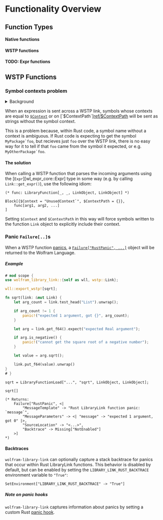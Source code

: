 # Functionality Overview

## Function Types

#### Native functions

#### WSTP functions

#### TODO: Expr functions

## WSTP Functions

### Symbol contexts problem

<details>
 <summary>
  Background
 </summary>

 In the Wolfram Language, a symbol is made up of two parts: a context, and a symbol name.
 For example, in the the symbol `` System`Plot ``, `` System` `` is the context, and `Plot`
 is the symbol name. The context denotes a collection of related symbols. For example, all
 symbols that are part of the core Wolfram Language are in the ``"System`"`` context; when
 you start a new Wolfram Language session, the default context that new symbols get created
 in is called ``"Global`"``; and so on. However, you won't often see symbol contexts
 written out explicitly in a Wolfram Language program. Instead, when a symbol name is
 entered, the system looks up that symbol name in the contexts listed in the
 [`$ContextPath`][ref/$ContextPath]: if a symbol with that name exists in one of the
 listed contexts, then the symbol name the user entered resolves to that context.

 So, for example, if the user enters the symbol name `Plot`, and ``"System`"`` is on
 `$ContextPath`, the system deduces the user was referring to the symbol ``System`Plot``.
 In this way, `$ContextPath` allows the user to user shorter symbol names to refer to
 symbols, and avoid having to write out the full context + symbol name as input.

 This shortening also works when printing symbols. For example, doing `ToString[Plot]`
 doesn't return ``"System`Plot"``, but rather just `"Plot"`. And herein lies the problem
 for WSTP functions.
</details>

When an expression is sent across a WSTP link, symbols whose contexts are equal to
[`$Context`][ref/$Context] or on [`$ContextPath`][ref/$ContextPath] will be sent as
strings without the symbol context.

This is a problem because, within Rust code, a symbol name without a context is ambiguous.
If Rust code is expecting to get the symbol ``MyPackage`foo``, but recieves just `foo`
over the WSTP link, there is no easy way for it to tell if that `foo` came from the symbol
it expected, or e.g. ``MyOtherPackage`foo``.

#### The solution

When calling a WSTP function that parses the incoming arguments using the
[`Expr`][wl_expr_core::Expr] type in some way (e.g. by calling `Link::get_expr()`), use
the following idiom:

```wolfram
(* func: LibraryFunction[_, _, LinkObject, LinkObject] *)

Block[{$Context = "UnusedContext`", $ContextPath = {}},
    func[arg1, arg2, ...]
]
```

Setting `$Context` and `$ContextPath` in this way will force symbols written to the
function `Link` object to explicitly include their context.

### Panic `Failure[..]`s

When a WSTP function [panics][panics], a [`Failure["RustPanic", ...]`][ref/Failure] object
will be returned to the Wolfram Language.

[panics]: https://doc.rust-lang.org/std/macro.panic.html
[ref/Failure]: https://reference.wolfram.com/language/ref/Failure.html

##### Example

```rust
# mod scope {
use wolfram_library_link::{self as wll, wstp::Link};

wll::export_wstp![sqrt];

fn sqrt(link: &mut Link) {
    let arg_count = link.test_head("List").unwrap();

    if arg_count != 1 {
        panic!("expected 1 argument, got {}", arg_count);
    }

    let arg = link.get_f64().expect("expected Real argument");

    if arg.is_negative() {
        panic!("cannot get the square root of a negative number");
    }

    let value = arg.sqrt();

    link.put_f64(value).unwrap()
}
# }
```

```wolfram
sqrt = LibraryFunctionLoad["...", "sqrt", LinkObject, LinkObject];

sqrt[]

(* Returns:
    Failure["RustPanic", <|
        "MessageTemplate" -> "Rust LibraryLink function panic: `message`",
        "MessageParameters" -> <| "message" -> "expected 1 argument, got 0" |>,
        "SourceLocation" -> "<...>",
        "Backtrace" -> Missing["NotEnabled"]
    >]
*)
```

#### Backtraces

`wolfram-library-link` can optionally capture a stack backtrace for panics that occur
within Rust LibraryLink functions. This behavior is disabled by default, but can be
enabled by setting the `LIBRARY_LINK_RUST_BACKTRACE` environment variable to `"True"`:

```wolfram
SetEnvironment["LIBRARY_LINK_RUST_BACKTRACE" -> "True"]
```

##### Note on panic hooks

`wolfram-library-link` captures information about panics by setting a custom Rust
[panic hook](https://doc.rust-lang.org/std/panic/fn.set_hook.html).


<!----------------->
<!-- Named links -->
<!----------------->

[ref/$Context]: https://reference.wolfram.com/language/ref/$Context.html
[ref/$ContextPath]: https://reference.wolfram.com/language/ref/$ContextPath.html